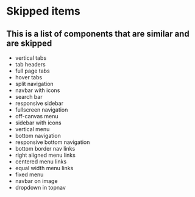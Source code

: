 # Skipped items
## This is a list of components that are similar and are skipped

- vertical tabs
- tab headers
- full page tabs
- hover tabs
- split navigation
- navbar with icons
- search bar
- responsive sidebar
- fullscreen navigation
- off-canvas menu
- sidebar with icons
- vertical menu
- bottom navigation
- responsive bottom navigation
- bottom border nav links
- right aligned menu links
- centered menu links
- equal width menu links
- fixed menu
- navbar on image
- dropdown in topnav